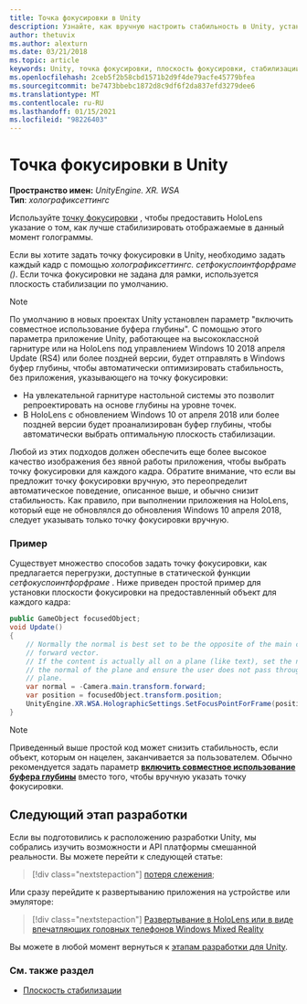 ```yaml
---
title: Точка фокусировки в Unity
description: Узнайте, как вручную настроить стабильность в Unity, установив точку фокусировки для захватывающих головных телефонов HoloLens и Windows Mixed Reality.
author: thetuvix
ms.author: alexturn
ms.date: 03/21/2018
ms.topic: article
keywords: Unity, точка фокусировки, плоскость фокусировки, стабилизации плоскость, стабилизации точка, репроект, ЛСР, буфер глубины, гарнитура смешанной реальности, гарнитура Windows Mixed Reality, гарнитура виртуальной реальности
ms.openlocfilehash: 2ceb5f2b58cbd1571b2d9f4de79acfe45779bfea
ms.sourcegitcommit: be7473bbebc1872d8c9df6f2da837efd3279dee6
ms.translationtype: MT
ms.contentlocale: ru-RU
ms.lasthandoff: 01/15/2021
ms.locfileid: "98226403"
---
```

# <a name="focus-point-in-unity"></a>Точка фокусировки в Unity

**Пространство имен:** *UnityEngine. XR. WSA*<br>
**Тип**: *холографиксеттингс*

Используйте [точку фокусировки](../platform-capabilities-and-apis/hologram-stability.md#reprojection) , чтобы предоставить HoloLens указание о том, как лучше стабилизировать отображаемые в данный момент голограммы.

Если вы хотите задать точку фокусировки в Unity, необходимо задать каждый кадр с помощью *холографиксеттингс. сетфокуспоинтфорфраме ()*. Если точка фокусировки не задана для рамки, используется плоскость стабилизации по умолчанию.

> [!NOTE]
> По умолчанию в новых проектах Unity установлен параметр "включить совместное использование буфера глубины".  С помощью этого параметра приложение Unity, работающее на высококлассной гарнитуре или на HoloLens под управлением Windows 10 2018 апреля Update (RS4) или более поздней версии, будет отправлять в Windows буфер глубины, чтобы автоматически оптимизировать стабильность, без приложения, указывающего на точку фокусировки:
> * На увлекательной гарнитуре настольной системы это позволит репроектировать на основе глубины на уровне точек.
> * В HoloLens с обновлением Windows 10 от апреля 2018 или более поздней версии будет проанализирован буфер глубины, чтобы автоматически выбрать оптимальную плоскость стабилизации.
>
> Любой из этих подходов должен обеспечить еще более высокое качество изображения без явной работы приложения, чтобы выбрать точку фокусировки для каждого кадра.  Обратите внимание, что если вы предложит точку фокусировки вручную, это переопределит автоматическое поведение, описанное выше, и обычно снизит стабильность.  Как правило, при выполнении приложения на HoloLens, который еще не обновлялся до обновления Windows 10 апреля 2018, следует указывать только точку фокусировки вручную.

### <a name="example"></a>Пример

Существует множество способов задать точку фокусировки, как предлагается перегрузки, доступные в статической функции *сетфокуспоинтфорфраме* . Ниже приведен простой пример для установки плоскости фокусировки на предоставленный объект для каждого кадра:

```cs
public GameObject focusedObject;
void Update()
{
    // Normally the normal is best set to be the opposite of the main camera's
    // forward vector.
    // If the content is actually all on a plane (like text), set the normal to
    // the normal of the plane and ensure the user does not pass through the
    // plane.
    var normal = -Camera.main.transform.forward;     
    var position = focusedObject.transform.position;
    UnityEngine.XR.WSA.HolographicSettings.SetFocusPointForFrame(position, normal);
}
```

> [!NOTE]
> Приведенный выше простой код может снизить стабильность, если объект, которым он нацелен, заканчивается за пользователем. Обычно рекомендуется задать параметр **[включить совместное использование буфера глубины](camera-in-unity.md#sharing-your-depth-buffers-with-windows)** вместо того, чтобы вручную указать точку фокусировки.

## <a name="next-development-checkpoint"></a>Следующий этап разработки

Если вы подготовились к расположению разработки Unity, мы собрались изучить возможности и API платформы смешанной реальности. Вы можете перейти к следующей статье:

> [!div class="nextstepaction"]
> [потеря слежения](tracking-loss-in-unity.md);

Или сразу перейдите к развертыванию приложения на устройстве или эмуляторе:

> [!div class="nextstepaction"]
> [Развертывание в HoloLens или в виде впечатляющих головных телефонов Windows Mixed Reality](../platform-capabilities-and-apis/using-visual-studio.md)

Вы можете в любой момент вернуться к [этапам разработки для Unity](unity-development-overview.md#3-advanced-features).

### <a name="see-also"></a>См. также раздел

* [Плоскость стабилизации](../platform-capabilities-and-apis/hologram-stability.md#reprojection)
